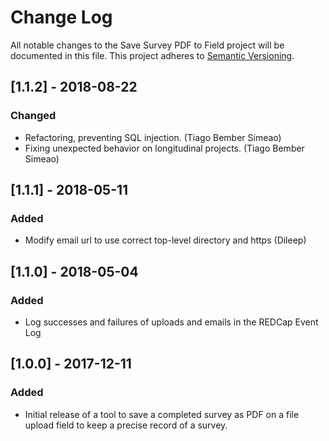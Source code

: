 # Change Log
All notable changes to the Save Survey PDF to Field project will be documented in this file.
This project adheres to [Semantic Versioning](http://semver.org/).


## [1.1.2] - 2018-08-22
### Changed
- Refactoring, preventing SQL injection. (Tiago Bember Simeao)
- Fixing unexpected behavior on longitudinal projects. (Tiago Bember Simeao)


## [1.1.1] - 2018-05-11
### Added
- Modify email url to use correct top-level directory and https (Dileep)


## [1.1.0] - 2018-05-04
### Added
- Log successes and failures of uploads and emails in the REDCap Event Log


## [1.0.0] - 2017-12-11
### Added
- Initial release of a tool to save a completed survey as PDF on a file upload field to keep a precise record of a survey.

